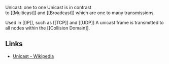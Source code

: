 Unicast: one to one
Unicast is in contrast to [[Multicast]] and [[Broadcast]] which are one to many transmissions.

Used in [[IP]], such as [[TCP]] and [[UDP]]
A unicast frame is transmitted to all nodes within the [[Collision Domain]].

## Links
- [Unicast - Wikipedia](https://en.wikipedia.org/wiki/Unicast)